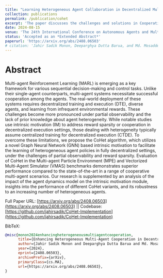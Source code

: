 ```yaml
---
title: "Learning Heterogeneous Agent Collaboration in Decentralized Multi-Agent Systems via Intrinsic Motivation"
collection: publications
permalink: /publication/cohet
excerpt: 'The paper discusses the challenges and solutions in Cooperative Multi-Agent Reinforcement Learning (MARL), particularly under conditions of reward sparsity and agent heterogeneity. It introduces the CoHet algorithm, which is designed for decentralized training settings with partial observability, aiming to address these challenges. The effectiveness of CoHet is empirically validated in various environments, demonstrating its superiority over existing methods in sparse cooperative tasks that necessitate agent diversity.'
date: 2024-08-15
venue: 'The 24th International Conference on Autonomous Agents and Multiagent Systems (AAMAS) as an Extended Abstract'
status: 'Accepted as an *Extended Abstract*' 
paperurl: 'https://arxiv.org/abs/2408.06503'
# citation: 'Jahir Sadik Monon, Deeparghya Dutta Barua, and Md. Mosaddek Khan. *Enhancing Heterogeneous Multi-Agent Cooperation in Decentralized MARL via GNN-driven Intrinsic Rewards*. 2024. arXiv: 2408 . 06503 [cs.MA]. URL: https://arxiv.org/abs/2408.06503.'
---
```

Abstract
======
Multi-agent Reinforcement Learning (MARL) is emerging as a key framework for various sequential decision-making and control tasks. Unlike their single-agent counterparts, multi-agent systems necessitate successful cooperation among the agents. The real-world deployment of these systems requires decentralized training and execution (DTE), diverse agents, and learning from infrequent environmental rewards. These challenges become more pronounced under partial observability and the lack of prior knowledge about agent heterogeneity. While notable studies use intrinsic motivation (IM) to address reward sparsity or cooperation in decentralized execution settings, those dealing with heterogeneity typically assume centralized training for decentralized execution (CTDE). To overcome these limitations, we propose the CoHet algorithm, which utilizes a novel Graph Neural Network (GNN) based intrinsic motivation to facilitate the learning of heterogeneous agent policies in fully decentralized settings, under the challenges of partial observability and reward sparsity. Evaluation of CoHet in the Multi-agent Particle Environment (MPE) and Vectorized Multi-Agent Simulator (VMAS) benchmarks demonstrates superior performance compared to the state-of-the-art in a range of cooperative multi-agent scenarios. Our research is supplemented by an analysis of the impact of the agent dynamics model on the intrinsic motivation module, insights into the performance of different CoHet variants, and its robustness to an increasing number of heterogeneous agents.

Full Paper URL: [https://arxiv.org/abs/2408.06503](https://arxiv.org/abs/2408.06503) || Codebase: [https://github.com/jahirsadik/CoHet-Implementation](https://github.com/jahirsadik/CoHet-Implementation)

BibTeX:
```bibtex
@misc{monon2024enhancingheterogeneousmultiagentcooperation,
      title={Enhancing Heterogeneous Multi-Agent Cooperation in Decentralized MARL via GNN-driven Intrinsic Rewards}, 
      author={Jahir Sadik Monon and Deeparghya Dutta Barua and Md. Mosaddek Khan},
      year={2024},
      eprint={2408.06503},
      archivePrefix={arXiv},
      primaryClass={cs.MA},
      url={https://arxiv.org/abs/2408.06503}, 
}
```
<!-- 
BibTeX Citation:
<div>
    <textarea id="bibtex-code" readonly style="width:100%; height:150px; margin-bottom:10px;">
@misc{monon2024enhancingheterogeneousmultiagentcooperation,
      title={Enhancing Heterogeneous Multi-Agent Cooperation in Decentralized MARL via GNN-driven Intrinsic Rewards}, 
      author={Jahir Sadik Monon and Deeparghya Dutta Barua and Md. Mosaddek Khan},
      year={2024},
      eprint={2408.06503},
      archivePrefix={arXiv},
      primaryClass={cs.MA},
      url={https://arxiv.org/abs/2408.06503}, 
}
    </textarea>
    <button onclick="copyBibtex()">Click to Copy</button>
</div>

<script>
    function copyBibtex() {
        var copyText = document.getElementById("bibtex-code");
        copyText.select();
        copyText.setSelectionRange(0, 99999); // For mobile devices
        document.execCommand("copy");
        alert("BibTeX citation copied to clipboard!");
    }
</script> -->